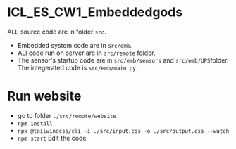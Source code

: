 # ICL_ES_CW1_Embeddedgods
ALL source code are in folder `src`. 
- Embedded system code are in `src/emb`.
- ALl code run on server are in `src/remote` folder.
- The sensor's startup code are in `src/emb/sensors` and `src/emb/UPS`folder. 
The integerated code is `src/emb/main.py`.
# Run website
- go to folder `./src/remote/website`
- `npm install`
- `npx @tailwindcss/cli -i ./src/input.css -o ./src/output.css --watch`
- `npm start`
   Edit the code